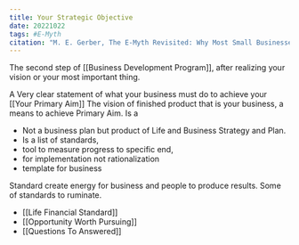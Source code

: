 ```yaml
---
title: Your Strategic Objective
date: 20221022
tags: #E-Myth
citation: "M. E. Gerber, The E-Myth Revisited: Why Most Small Businesses Don’t Work and What to Do About It. Harper Collins, 2009."
---
```

The second step of [[Business Development Program]], after realizing your vision or your most important thing.

A Very clear statement of what your business must do to achieve your [[Your Primary Aim]]
The vision of finished product that is your business, a means to achieve Primary Aim.
Is a
- Not a business plan but product of Life and Business Strategy and Plan.
- Is a list of standards, 
- tool to measure progress to specific end, 
- for implementation not rationalization
- template for business

Standard create energy for business and people to produce results. Some of standards to ruminate.
- [[Life Financial Standard]] 
- [[Opportunity Worth Pursuing]] 
- [[Questions To Answered]]